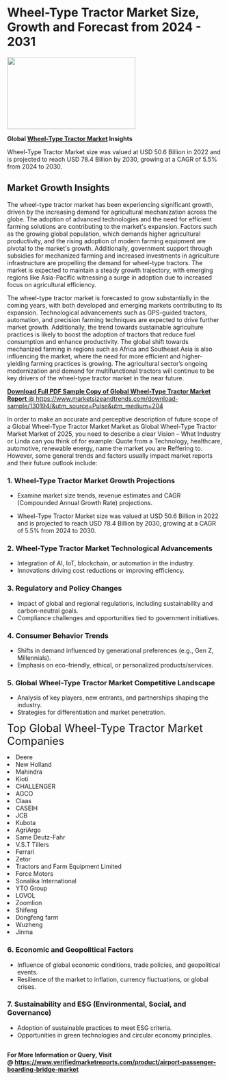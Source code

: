 <H1>Wheel-Type Tractor Market Size, Growth and Forecast from 2024 - 2031</H1><img class="aligncenter size-medium wp-image-584254" src="https://thirdeyenews.in/wp-content/uploads/2024/09/Global-Market-Research-300x168.jpeg" alt="" width="300" height="168" /><p><strong>Global&nbsp;<a href="https://www.marketsizeandtrends.com/download-sample/130194/&amp;utm_source=Pulse&amp;utm_medium=204">Wheel-Type Tractor Market</a> Insights</strong></p><p>Wheel-Type Tractor Market size was valued at USD 50.6 Billion in 2022 and is projected to reach USD 78.4 Billion by 2030, growing at a CAGR of 5.5% from 2024 to 2030.</p><p><h2>Market Growth Insights</h2> <p>The wheel-type tractor market has been experiencing significant growth, driven by the increasing demand for agricultural mechanization across the globe. The adoption of advanced technologies and the need for efficient farming solutions are contributing to the market's expansion. Factors such as the growing global population, which demands higher agricultural productivity, and the rising adoption of modern farming equipment are pivotal to the market's growth. Additionally, government support through subsidies for mechanized farming and increased investments in agriculture infrastructure are propelling the demand for wheel-type tractors. The market is expected to maintain a steady growth trajectory, with emerging regions like Asia-Pacific witnessing a surge in adoption due to increased focus on agricultural efficiency.</p> <p><a href="#"></a></p> <p>The wheel-type tractor market is forecasted to grow substantially in the coming years, with both developed and emerging markets contributing to its expansion. Technological advancements such as GPS-guided tractors, automation, and precision farming techniques are expected to drive further market growth. Additionally, the trend towards sustainable agriculture practices is likely to boost the adoption of tractors that reduce fuel consumption and enhance productivity. The global shift towards mechanized farming in regions such as Africa and Southeast Asia is also influencing the market, where the need for more efficient and higher-yielding farming practices is growing. The agricultural sector’s ongoing modernization and demand for multifunctional tractors will continue to be key drivers of the wheel-type tractor market in the near future.</p> <p><a href="#"></p><p><span class=""><strong>Download Full PDF Sample Copy of Global Wheel-Type Tractor Market Report</strong> @ <a href="https://www.marketsizeandtrends.com/download-sample/130194/&amp;utm_source=Pulse&amp;utm_medium=204" target="_blank">https://www.marketsizeandtrends.com/download-sample/130194/&amp;utm_source=Pulse&amp;utm_medium=204</a></span></p><p>In order to make an accurate and perceptive description of future scope of a Global&nbsp;Wheel-Type Tractor Market Market as Global&nbsp;Wheel-Type Tractor Market Market of 2025, you need to describe a clear Vision &ndash; What Industry or Linda can you think of for example: Quote from a Technology, healthcare, automotive, renewable energy, name the market you are Reffering to. However, some general trends and factors usually impact market reports and their future outlook include:</p><h3>1.&nbsp;<strong>Wheel-Type Tractor Market Growth Projections</strong></h3><ul><li>Examine market size trends, revenue estimates and CAGR (Compounded Annual Growth Rate) projections.</li><li><p>Wheel-Type Tractor Market size was valued at USD 50.6 Billion in 2022 and is projected to reach USD 78.4 Billion by 2030, growing at a CAGR of 5.5% from 2024 to 2030.</p></li></ul><h3>2.&nbsp;<strong>Wheel-Type Tractor Market Technological Advancements</strong></h3><ul><li>Integration of AI, IoT, blockchain, or automation in the industry.</li><li>Innovations driving cost reductions or improving efficiency.</li></ul><h3>3.&nbsp;<strong>Regulatory and Policy Changes</strong></h3><ul><li>Impact of global and regional regulations, including sustainability and carbon-neutral goals.</li><li>Compliance challenges and opportunities tied to government initiatives.</li></ul><h3>4.&nbsp;<strong>Consumer Behavior Trends</strong></h3><ul><li>Shifts in demand influenced by generational preferences (e.g., Gen Z, Millennials).</li><li>Emphasis on eco-friendly, ethical, or personalized products/services.</li></ul><h3>5.&nbsp;<strong>Global Wheel-Type Tractor Market Competitive Landscape</strong></h3><ul><li>Analysis of key players, new entrants, and partnerships shaping the industry.</li><li>Strategies for differentiation and market penetration.</li></ul><p data-pm-slice="1 1 []"><span style="color: inherit; font-family: inherit; font-size: 25px;">Top Global Wheel-Type Tractor Market Companies</span></p><div class="" data-test-id=""><p><li>Deere</li><li> New Holland</li><li> Mahindra</li><li> Kioti</li><li> CHALLENGER</li><li> AGCO</li><li> Claas</li><li> CASEIH</li><li> JCB</li><li> Kubota</li><li> AgriArgo</li><li> Same Deutz-Fahr</li><li> V.S.T Tillers</li><li> Ferrari</li><li> Zetor</li><li> Tractors and Farm Equipment Limited</li><li> Force Motors</li><li> Sonalika International</li><li> YTO Group</li><li> LOVOL</li><li> Zoomlion</li><li> Shifeng</li><li> Dongfeng farm</li><li> Wuzheng</li><li> Jinma</li></p></div><h3>6.&nbsp;<strong>Economic and Geopolitical Factors</strong></h3><ul><li>Influence of global economic conditions, trade policies, and geopolitical events.</li><li>Resilience of the market to inflation, currency fluctuations, or global crises.</li></ul><h3>7.&nbsp;<strong>Sustainability and ESG (Environmental, Social, and Governance)</strong></h3><ul><li>Adoption of sustainable practices to meet ESG criteria.</li><li>Opportunities in green technologies and circular economy principles.</li></ul><h2><strong style="font-size: 14px;">For More Information or Query, Visit @&nbsp;</strong><a style="background-color: #ffffff; font-size: 14px;" href="https://www.marketsizeandtrends.com/report/wheel-type-tractor-market/" target="_blank">https://www.verifiedmarketreports.com/product/airport-passenger-boarding-bridge-market</a></h2>
